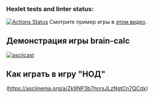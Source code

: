 ### Hexlet tests and linter status:
[![Actions Status](https://github.com/Oksi292/frontend-project-44/actions/workflows/hexlet-check.yml/badge.svg)](https://github.com/Oksi292/frontend-project-44/actions)
Смотрите пример игры в [этом 
видео](https://asciinema.org/a/omq4jSGT54T5V5b82DTtyziU1).

## Демонстрация игры brain-calc

[![asciicast](https://asciinema.org/a/LFUDQH4V4OTPR3kXWQKMvCqWt.svg)](https://asciinema.org/a/LFUDQH4V4OTPR3kXWQKMvCqWt)

## Как играть в игру "НОД"

(https://asciinema.org/a/Zk9NP3b7hnrsJLzNgtCn7QCdx)

